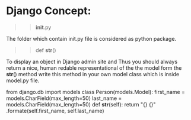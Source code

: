 # Django Concept:

>> __init__.py

The folder which contain init.py file is considered as python package.

>> def __str__()

To display an object in Django admin site and Thus you should always return a 
nice, human redable representational of the the model form the __str__() method 
write this method in your own model class which is inside model.py file.

from django.db import models
class Person(models.Model):
    first_name = models.CharField(max_length=50)
    last_name = models.CharField(max_length=50)
    def __str__(self):
        return "{} {}" .formate(self.first_name, self.last_name)
